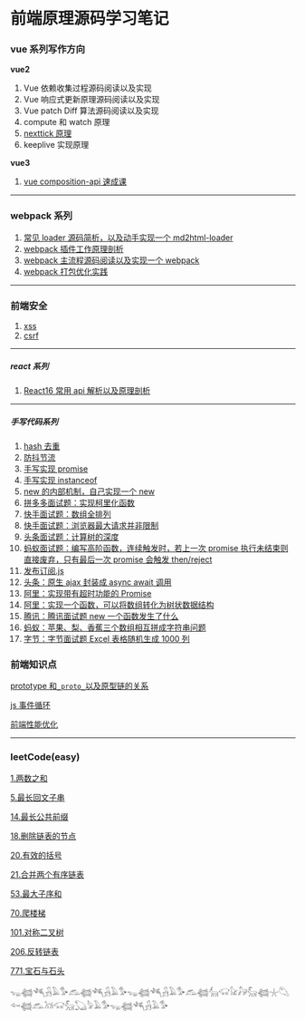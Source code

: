 # 前端原理源码学习笔记

### vue 系列写作方向

**vue2**

1. Vue 依赖收集过程源码阅读以及实现
2. Vue 响应式更新原理源码阅读以及实现
3. Vue patch Diff 算法源码阅读以及实现
4. compute 和 watch 原理
5. [nexttick 原理](https://juejin.cn/post/6844903911673823246)
6. keeplive 实现原理

**vue3**

1. [vue composition-api 速成课](https://github.com/6fedcom/fe-blog/tree/master/vue/@vue/composition-api.md)

---

### webpack 系列

1. [常见 loader 源码简析，以及动手实现一个 md2html-loader](https://github.com/6fedcom/fe-blog/tree/master/webpack/loader)
2. [webpack 插件工作原理剖析](https://github.com/6fedcom/fe-blog/tree/master/webpack/plugin)
3. [webpack 主流程源码阅读以及实现一个 webpack](https://github.com/6fedcom/fe-blog/tree/master/webpack/webpack)
4. [webpack 打包优化实践](https://github.com/6fedcom/fe-blog/tree/master/webpack/webpack%E6%80%A7%E8%83%BD%E4%BC%98%E5%8C%96)

---

### 前端安全

1. [xss](https://github.com/6fedcom/fe-blog/blob/master/前端安全/xss/readme.md)
2. [csrf](https://github.com/6fedcom/fe-blog/tree/master/前端安全/csrf/readme.md)

---

##### react 系列

1. [React16 常用 api 解析以及原理剖析](https://github.com/6fedcom/fe-blog/tree/master/react/React16-commonly-used-API-analysis)

---

##### 手写代码系列

1. [hash 去重](https://github.com/6fedcom/fe-blog/blob/master/handwrittenCode/hash%E5%8E%BB%E9%87%8D.js)
2. [防抖节流](https://github.com/6fedcom/fe-blog/blob/master/handwrittenCode/%E9%98%B2%E6%8A%96%E8%8A%82%E6%B5%81.js)
3. [手写实现 promise](https://github.com/6fedcom/fe-blog/blob/master/handwrittenCode/Promise.js)
4. [手写实现 instanceof](https://github.com/6fedcom/fe-blog/blob/master/handwrittenCode/instanceof.js)
5. [new 的内部机制，自己实现一个 new](https://github.com/6fedcom/fe-blog/blob/master/handwrittenCode/实现new.js)
6. [拼多多面试题：实现柯里化函数](https://github.com/6fedcom/fe-blog/blob/master/handwrittenCode/currying.js)
7. [快手面试题：数组全排列](https://github.com/6fedcom/fe-blog/blob/master/handwrittenCode/数组全排列.js)
8. [快手面试题：浏览器最大请求并非限制](https://github.com/6fedcom/fe-blog/blob/master/handwrittenCode/浏览器最大请求并非限制.js)
9. [头条面试题：计算树的深度](https://github.com/6fedcom/fe-blog/blob/master/handwrittenCode/计算树的深度.js)
10. [蚂蚁面试题：编写高阶函数，连续触发时，若上一次 promise 执行未结束则直接废弃，只有最后一次 promise 会触发 then/reject](https://github.com/6fedcom/fe-blog/blob/master/handwrittenCode/lastPromise.js)
11. [发布订阅.js](https://github.com/6fedcom/fe-blog/blob/master/handwrittenCode/发布订阅.js)
12. [头条：原生 ajax 封装成 async await 调用](https://github.com/6fedcom/fe-blog/blob/master/handwrittenCode/原生ajax封装成async-await调用.js)
13. [阿里：实现带有超时功能的 Promise](实现带有超时功能的Promise.js)
14. [阿里：实现一个函数，可以将数组转化为树状数据结构](https://github.com/6fedcom/fe-blog/blob/master/handwrittenCode/实现一个函数，可以将数组转化为树状数据结构.js)
15. [腾讯：腾讯面试题 new 一个函数发生了什么](https://github.com/6fedcom/fe-blog/blob/master/handwrittenCode/腾讯面试题new一个函数发生了什么.js)
16. [蚂蚁：苹果、梨、香蕉三个数组相互拼成字符串问题](https://github.com/6fedcom/fe-blog/blob/master/handwrittenCode/苹果、梨、香蕉三个数组相互拼成字符串.js)
17. [字节：字节面试题 Excel 表格随机生成 1000 列](https://github.com/6fedcom/fe-blog/blob/master/handwrittenCode/字节面试题Excel表格随机生成1000列.md)

### 前端知识点

[prototype 和`_proto_`以及原型链的关系](https://github.com/6fedcom/fe-blog/blob/master/前端知识点/prototype和_proto_以及原型链的关系.md)

[js 事件循环]()

[前端性能优化]()

---

### leetCode(easy)

[1.两数之和](https://github.com/6fedcom/fe-blog/blob/master/leetcode/1.两数之和.md)

[5.最长回文子串](https://github.com/6fedcom/fe-blog/blob/master/leetcode/5.最长回文子串.md)

[14.最长公共前缀](https://github.com/6fedcom/fe-blog/blob/master/leetcode/14.最长公共前缀.md)

[18.删除链表的节点](https://github.com/6fedcom/fe-blog/blob/master/leetcode/18.删除链表的节点.md)

[20.有效的括号](https://github.com/6fedcom/fe-blog/blob/master/leetcode/20.有效的括号.md)

[21.合并两个有序链表](https://github.com/6fedcom/fe-blog/blob/master/leetcode/21.合并两个有序链表.md)

[53.最大子序和](https://github.com/6fedcom/fe-blog/blob/master/leetcode/53.最大子序和.md)

[70.爬楼梯](https://github.com/6fedcom/fe-blog/blob/master/leetcode/70.爬楼梯.md)

[101.对称二叉树](https://github.com/6fedcom/fe-blog/blob/master/leetcode/101.对称二叉树.md)

[206.反转链表](https://github.com/6fedcom/fe-blog/blob/master/leetcode/206.反转链表.md)

[771.宝石与石头](https://github.com/6fedcom/fe-blog/blob/master/leetcode/771.宝石与石头.md)

𓆌𓆉𓆈𓃻𓄿𓅜𓃹𓆉𓆈𓃻𓄿𓅜𓆌𓆉𓆈𓃻𓄿𓅜𓃹𓆉𓃲𓃟𓃠𓃗𓃵𓆉𓇼𓆡𓆜𓆉𓃹𓃡𓃟𓃵𓆏𓅦𓄿𓅜𓆌𓆉𓆈𓃻𓄿𓅜
